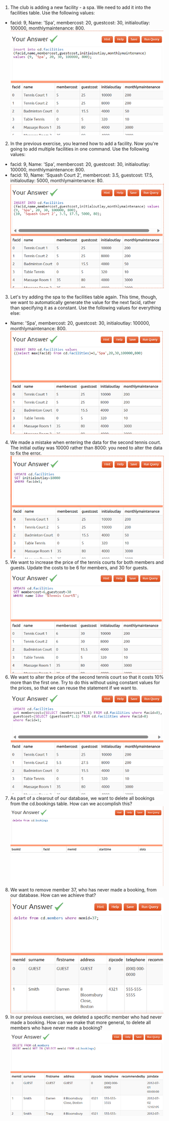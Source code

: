 1) The club is adding a new facility - a spa. We need to add it into the facilities table. Use the following values:
- facid: 9, Name: 'Spa', membercost: 20, guestcost: 30, initialoutlay: 100000, monthlymaintenance: 800.![image](/images/day3-images/updates/img.png)
2) In the previous exercise, you learned how to add a facility. Now you're going to add multiple facilities in one command. Use the following values:
- facid: 9, Name: 'Spa', membercost: 20, guestcost: 30, initialoutlay: 100000, monthlymaintenance: 800.
- facid: 10, Name: 'Squash Court 2', membercost: 3.5, guestcost: 17.5, initialoutlay: 5000, monthlymaintenance: 80.![image](/images/day3-images/updates/img_1.png)
3) Let's try adding the spa to the facilities table again. This time, though, we want to automatically generate the value for the next facid, rather than specifying it as a constant. Use the following values for everything else:
- Name: 'Spa', membercost: 20, guestcost: 30, initialoutlay: 100000, monthlymaintenance: 800.![image](/images/day3-images/updates/img_2.png)
4) We made a mistake when entering the data for the second tennis court. The initial outlay was 10000 rather than 8000: you need to alter the data to fix the error.![image](/images/day3-images/updates/img_3.png)
5) We want to increase the price of the tennis courts for both members and guests. Update the costs to be 6 for members, and 30 for guests.![image](/images/day3-images/updates/img_4.png)
6) We want to alter the price of the second tennis court so that it costs 10% more than the first one. Try to do this without using constant values for the prices, so that we can reuse the statement if we want to.![image](/images/day3-images/updates/img_5.png)
7) As part of a clearout of our database, we want to delete all bookings from the cd.bookings table. How can we accomplish this?![image](/images/day3-images/updates/img_6.png)
8) We want to remove member 37, who has never made a booking, from our database. How can we achieve that?![image](/images/day3-images/updates/img_7.png)
9) In our previous exercises, we deleted a specific member who had never made a booking. How can we make that more general, to delete all members who have never made a booking?![image](/images/day3-images/updates/img_8.png)
